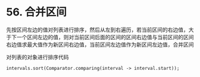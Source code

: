 # 56. 合并区间

先按区间左边的值对列表进行排序，然后从左到右遍历，若当前区间的右边值，大于下一个区间左边的值，则对当前区间后面的区间的区间右边值与当前区间的区间右边值求最大值作为新区间右边值，当前区间左边值作为新区间左边值，合并区间

对列表的对象进行排序代码

    intervals.sort(Comparator.comparing(interval -> interval.start));
